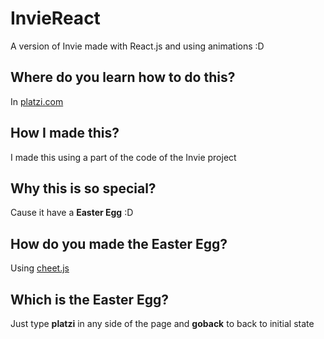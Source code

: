 # InvieReact
A version of Invie made with React.js and using animations :D

## Where do you learn how to do this?
In [platzi.com](https://platzi.com/cursos/animaciones-web/)

## How I made this?
I made this using a part of the code of the Invie project

## Why this is so special?
Cause it have a **Easter Egg** :D

## How do you made the Easter Egg?
Using [cheet.js](http://lou.wtf/cheet.js/)

## Which is the Easter Egg?
Just type **platzi** in any side of the page and **goback** to back to initial state
